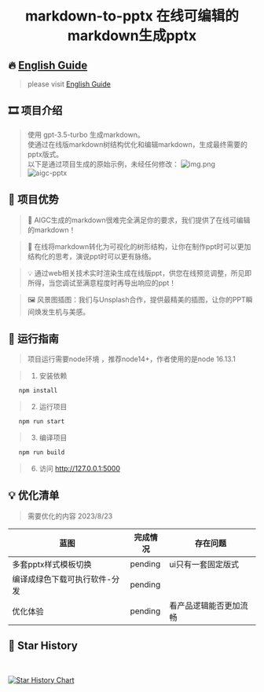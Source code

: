 # <p align="center">markdown-to-pptx 在线可编辑的markdown生成pptx</p>

[//]: # (https://github.com/ikatyang/emoji-cheat-sheet 表情仓库)

## 🔥 [English Guide](./Readme.en.md)

> please visit [English Guide](./Readme.en.md)

## 🎞️ 项目介绍

> 使用 gpt-3.5-turbo 生成markdown。 \
> 使通过在线版markdown树结构优化和编辑markdown，生成最终需要的pptx版式。 \
> 以下是通过项目生成的原始示例，未经任何修改：
> ![img.png](https://user-images.githubusercontent.com/24428623/262570709-6015c4da-a9de-4623-81a4-8bba10cc3203.png)
> ![aigc-pptx](https://github.com/liumengniu/markdown-to-pptx/assets/24428623/3beccf39-0cd9-4ab9-9201-d42737a2bc97)


## 🧲 项目优势

> 🌟 AIGC生成的markdown很难完全满足你的要求，我们提供了在线可编辑的markdown！

> 🎩 在线将markdown转化为可视化的树形结构，让你在制作ppt时可以更加结构化的思考，演说ppt时可以更有脉络。

> 💡 通过web相关技术实时渲染生成在线版ppt，供您在线预览调整，所见即所得，当您调试至满意程度时再导出响应的ppt！

> 🖼️ 风景图插图：我们与Unsplash合作，提供最精美的插图，让你的PPT瞬间焕发生机与美感。


## 🎨 运行指南

> 项目运行需要node环境 ，推荐node14+，作者使用的是node 16.13.1

> 1. 安装依赖

```bash
   npm install
```

> 2. 运行项目

```bash
   npm run start
```

> 3. 编译项目

```bash
   npm run build
```

> 6. 访问 http://127.0.0.1:5000

## 💡 优化清单
> 需要优化的内容 2023/8/23
>
| 蓝图                       | 完成情况       | 存在问题        |
|--------------------------|------------|-------------|
| 多套pptx样式模板切换        | pending    | ui只有一套固定版式  |
| 编译成绿色下载可执行软件-分发  | pending   |             |
| 优化体验                   | pending | 看产品逻辑能否更加流畅 |

## 🌟 Star History
<br>

[![Star History Chart](https://api.star-history.com/svg?repos=liumengniu/markdown-to-pptx&type=Timeline)](https://star-history.com/#liumengniu/markdown-to-pptx&Timeline)




